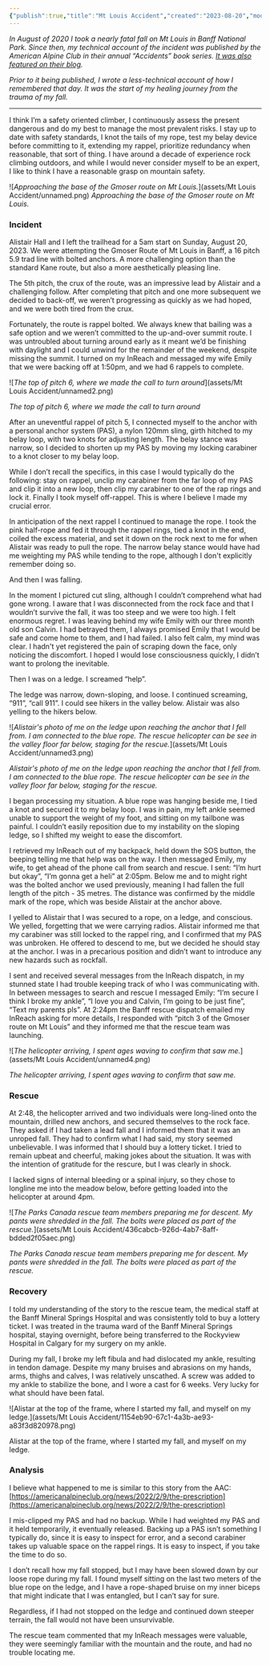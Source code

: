 ```yaml
---
{"publish":true,"title":"Mt Louis Accident","created":"2023-08-20","modified":"2025-09-05T09:39:17.733-06:00","published":"2023-08-20","tags":["trip","climb"],"cssclasses":"","socialImage":"[[PXL_20230820_125554992.jpg]]","route":"[[Mt Louis]]","date":"2023-08-20","days":1,"activity":"Climb","people":["Adam","Alistair"],"distance":null,"gain":null,"cover":"[[PXL_20230820_125554992.jpg]]"}
---
```


*In August of 2020 I took a nearly fatal fall on Mt Louis in Banff National Park. Since then, my technical account of the incident was published by the American Alpine Club in their annual “Accidents” book series. [It was also featured on their blog](https://americanalpineclub.org/news/2024/8/13/the-prescriptionaugust).* 

*Prior to it being published, I wrote a less-technical account of how I remembered that day. It was the start of my healing journey from the trauma of my fall.* 

---

I think I’m a safety oriented climber, I continuously assess the present dangerous and do my best to manage the most prevalent risks. I stay up to date with safety standards, I knot the tails of my rope, test my belay device before committing to it, extending my rappel, prioritize redundancy when reasonable, that sort of thing. I have around a decade of experience rock climbing outdoors, and while I would never consider myself to be an expert, I like to think I have a reasonable grasp on mountain safety.

![*Approaching the base of the Gmoser route on Mt Louis.*](assets/Mt Louis Accident/unnamed.png)
*Approaching the base of the Gmoser route on Mt Louis.*
### Incident
Alistair Hall and I left the trailhead for a 5am start on Sunday, August 20, 2023. We were attempting the Gmoser Route of Mt Louis in Banff, a 16 pitch 5.9 trad line with bolted anchors. A more challenging option than the standard Kane route, but also a more aesthetically pleasing line.

The 5th pitch, the crux of the route, was an impressive lead by Alistair and a challenging follow. After completing that pitch and one more subsequent we decided to back-off, we weren’t progressing as quickly as we had hoped, and we were both tired from the crux.

Fortunately, the route is rappel bolted. We always knew that bailing was a safe option and we weren’t committed to the up-and-over summit route. I was untroubled about turning around early as it meant we’d be finishing with daylight and I could unwind for the remainder of the weekend, despite missing the summit. I turned on my InReach and messaged my wife Emily that we were backing off at 1:50pm, and we had 6 rappels to complete.

![*The top of pitch 6, where we made the call to turn around*](assets/Mt Louis Accident/unnamed2.png)

*The top of pitch 6, where we made the call to turn around*

After an uneventful rappel of pitch 5, I connected myself to the anchor with a personal anchor system (PAS), a nylon 120mm sling, girth hitched to my belay loop, with two knots for adjusting length. The belay stance was narrow, so I decided to shorten up my PAS by moving my locking carabiner to a knot closer to my belay loop.

While I don’t recall the specifics, in this case I would typically do the following: stay on rappel, unclip my carabiner from the far loop of my PAS and clip it into a new loop, then clip my carabiner to one of the rap rings and lock it. Finally I took myself off-rappel. This is where I believe I made my crucial error.

In anticipation of the next rappel I continued to manage the rope. I took the pink half-rope and fed it through the rappel rings, tied a knot in the end, coiled the excess material, and set it down on the rock next to me for when Alistair was ready to pull the rope. The narrow belay stance would have had me weighting my PAS while tending to the rope, although I don't explicitly remember doing so.

And then I was falling.

In the moment I pictured cut sling, although I couldn’t comprehend what had gone wrong. I aware that I was disconnected from the rock face and that I wouldn’t survive the fall, it was too steep and we were too high. I felt enormous regret. I was leaving behind my wife Emily with our three month old son Calvin. I had betrayed them, I always promised Emily that I would be safe and come home to them, and I had failed. I also felt calm, my mind was clear. I hadn't yet registered the pain of scraping down the face, only noticing the discomfort. I hoped I would lose consciousness quickly, I didn’t want to prolong the inevitable.

Then I was on a ledge. I screamed “help”.

The ledge was narrow, down-sloping, and loose. I continued screaming, “911”, “call 911”. I could see hikers in the valley below. Alistair was also yelling to the hikers below.

![*Alistair's photo of me on the ledge upon reaching the anchor that I fell from. I am connected to the blue rope. The rescue helicopter can be see in the valley floor far below, staging for the rescue.*](assets/Mt Louis Accident/unnamed3.png)

*Alistair's photo of me on the ledge upon reaching the anchor that I fell from. I am connected to the blue rope. The rescue helicopter can be see in the valley floor far below, staging for the rescue.*

I began processing my situation. A blue rope was hanging beside me, I tied a knot and secured it to my belay loop. I was in pain, my left ankle seemed unable to support the weight of my foot, and sitting on my tailbone was painful. I couldn’t easily reposition due to my instability on the sloping ledge, so I shifted my weight to ease the discomfort.

I retrieved my InReach out of my backpack, held down the SOS button, the beeping telling me that help was on the way. I then messaged Emily, my wife, to get ahead of the phone call from search and rescue. I sent: “I’m hurt but okay”, “I’m gonna get a heli” at 2:05pm. Below me and to might right was the bolted anchor we used previously, meaning I had fallen the full length of the pitch - 35 metres. The distance was confirmed by the middle mark of the rope, which was beside Alistair at the anchor above.

I yelled to Alistair that I was secured to a rope, on a ledge, and conscious. We yelled, forgetting that we were carrying radios. Alistair informed me that my carabiner was still locked to the rappel ring, and I confirmed that my PAS was unbroken. He offered to descend to me, but we decided he should stay at the anchor. I was in a precarious position and didn’t want to introduce any new hazards such as rockfall.

I sent and received several messages from the InReach dispatch, in my stunned state I had trouble keeping track of who I was communicating with. In between messages to search and rescue I messaged Emily: “I’m secure I think I broke my ankle”, “I love you and Calvin, I’m going to be just fine”, “Text my parents pls”. At 2:24pm the Banff rescue dispatch emailed my InReach asking for more details, I responded with “pitch 3 of the Gmoser route on Mt Louis” and they informed me that the rescue team was launching.

![*The helicopter arriving, I spent ages waving to confirm that saw me.*](assets/Mt Louis Accident/unnamed4.png)

*The helicopter arriving, I spent ages waving to confirm that saw me.*

### Rescue

At 2:48, the helicopter arrived and two individuals were long-lined onto the mountain, drilled new anchors, and secured themselves to the rock face. They asked if I had taken a lead fall and I informed them that it was an unroped fall. They had to confirm what I had said, my story seemed unbelievable. I was informed that I should buy a lottery ticket. I tried to remain upbeat and cheerful, making jokes about the situation. It was with the intention of gratitude for the rescure, but I was clearly in shock.

I lacked signs of internal bleeding or a spinal injury, so they chose to longline me into the meadow below, before getting loaded into the helicopter at around 4pm.

![*The Parks Canada rescue team members preparing me for descent. My pants were shredded in the fall. The bolts were placed as part of the rescue.*](assets/Mt Louis Accident/436cabcb-926d-4ab7-8aff-bdded2f05aec.png)

*The Parks Canada rescue team members preparing me for descent. My pants were shredded in the fall. The bolts were placed as part of the rescue.*

### **Recovery**

I told my understanding of the story to the rescue team, the medical staff at the Banff Mineral Springs Hospital and was consistently told to buy a lottery ticket. I was treated in the trauma ward of the Banff Mineral Springs hospital, staying overnight, before being transferred to the Rockyview Hospital in Calgary for my surgery on my ankle.

During my fall, I broke my left fibula and had dislocated my ankle, resulting in tendon damage. Despite my many bruises and abrasions on my hands, arms, thighs and calves, I was relatively unscathed. A screw was added to my ankle to stabilize the bone, and I wore a cast for 6 weeks. Very lucky for what should have been fatal.

![Alistar at the top of the frame, where I started my fall, and myself on my ledge.](assets/Mt Louis Accident/1154eb90-67c1-4a3b-ae93-a83f3d820978.png)

Alistar at the top of the frame, where I started my fall, and myself on my ledge.

### **Analysis**

I believe what happened to me is similar to this story from the AAC: [https://americanalpineclub.org/news/2022/2/9/the-prescription](https://americanalpineclub.org/news/2022/2/9/the-prescription)

I mis-clipped my PAS and had no backup. While I had weighted my PAS and it held temporarily, it eventually released. Backing up a PAS isn’t something I typically do, since it is easy to inspect for error, and a second carabiner takes up valuable space on the rappel rings. It is easy to inspect, if you take the time to do so.

I don’t recall how my fall stopped, but I may have been slowed down by our loose rope during my fall. I found myself sitting on the last two meters of the blue rope on the ledge, and I have a rope-shaped bruise on my inner biceps that might indicate that I was entangled, but I can’t say for sure.

Regardless, if I had not stopped on the ledge and continued down steeper terrain, the fall would not have been unsurvivable.

The rescue team commented that my InReach messages were valuable, they were seemingly familiar with the mountain and the route, and had no trouble locating me.